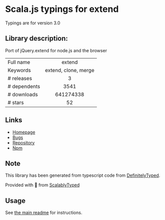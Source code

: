 
# Scala.js typings for extend

Typings are for version 3.0

## Library description:
Port of jQuery.extend for node.js and the browser

|                    |                 |
| ------------------ | :-------------: |
| Full name          | extend |
| Keywords           | extend, clone, merge |
| # releases         | 3 |
| # dependents       | 3541 |
| # downloads        | 641274338 |
| # stars            | 52 |

## Links
- [Homepage](https://github.com/justmoon/node-extend#readme)
- [Bugs](https://github.com/justmoon/node-extend/issues)
- [Repository](https://github.com/justmoon/node-extend)
- [Npm](https://www.npmjs.com/package/extend)
    


## Note
This library has been generated from typescript code from [DefinitelyTyped](https://definitelytyped.org).

Provided with :purple_heart: from [ScalablyTyped](https://github.com/oyvindberg/ScalablyTyped)

## Usage
See [the main readme](../../readme.md) for instructions.


